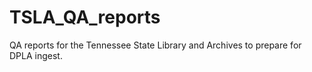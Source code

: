 # TSLA_QA_reports
QA reports for the Tennessee State Library and Archives to prepare for DPLA ingest.
